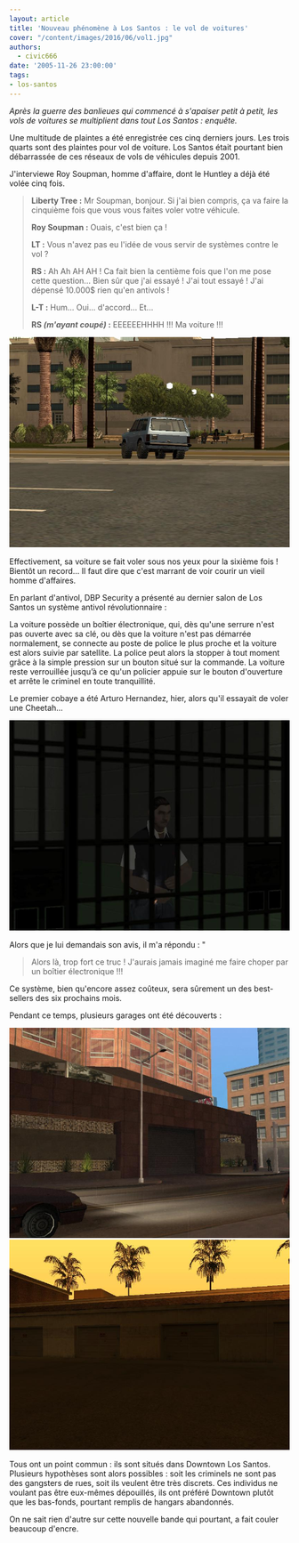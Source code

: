```yaml
---
layout: article
title: 'Nouveau phénomène à Los Santos : le vol de voitures'
cover: "/content/images/2016/06/vol1.jpg"
authors:
  - civic666
date: '2005-11-26 23:00:00'
tags:
- los-santos
---
```


_Après la guerre des banlieues qui commencé à s'apaiser petit à petit, les vols de voitures se multiplient dans tout Los Santos : enquête._

Une multitude de plaintes a été enregistrée ces cinq derniers jours. Les trois quarts sont des plaintes pour vol de voiture. Los Santos était pourtant bien débarrassée de ces réseaux de vols de véhicules depuis 2001.

J'interviewe Roy Soupman, homme d'affaire, dont le Huntley a déjà été volée cinq fois.

> **Liberty Tree :** Mr Soupman, bonjour. Si j'ai bien compris, ça va faire la cinquième fois que vous vous faites voler votre véhicule.
> 
> **Roy Soupman :** Ouais, c'est bien ça !
> 
> **LT :** Vous n'avez pas eu l'idée de vous servir de systèmes contre le vol ?
> 
> **RS :** Ah Ah AH AH ! Ca fait bien la centième fois que l'on me pose cette question... Bien sûr que j'ai essayé ! J'ai tout essayé ! J'ai dépensé 10.000$ rien qu'en antivols !
> 
> **L-T :** Hum... Oui... d'accord... Et...
> 
> **RS _(m'ayant coupé)_ :** EEEEEEHHHH !!! Ma voiture !!!

![](/content/images/2005/01/vol2.jpg)

Effectivement, sa voiture se fait voler sous nos yeux pour la sixième fois ! Bientôt un record... Il faut dire que c'est marrant de voir courir un vieil homme d'affaires.

En parlant d'antivol, DBP Security a présenté au dernier salon de Los Santos un système antivol révolutionnaire :

La voiture possède un boîtier électronique, qui, dès qu'une serrure n'est pas ouverte avec sa clé, ou dès que la voiture n'est pas démarrée normalement, se connecte au poste de police le plus proche et la voiture est alors suivie par satellite. La police peut alors la stopper à tout moment grâce à la simple pression sur un bouton situé sur la commande. La voiture reste verrouillée jusqu’à ce qu'un policier appuie sur le bouton d'ouverture et arrête le criminel en toute tranquillité.

Le premier cobaye a été Arturo Hernandez, hier, alors qu'il essayait de voler une Cheetah...

![](/content/images/2005/01/vol6.jpg)

Alors que je lui demandais son avis, il m'a répondu : "

> Alors là, trop fort ce truc ! J'aurais jamais imaginé me faire choper par un boîtier électronique !!!

Ce système, bien qu'encore assez coûteux, sera sûrement un des best-sellers des six prochains mois.

Pendant ce temps, plusieurs garages ont été découverts :

![](/content/images/2005/01/vol5.jpg)
![](/content/images/2005/01/vol7.jpg)

Tous ont un point commun : ils sont situés dans Downtown Los Santos. Plusieurs hypothèses sont alors possibles : soit les criminels ne sont pas des gangsters de rues, soit ils veulent être très discrets. Ces individus ne voulant pas être eux-mêmes dépouillés, ils ont préféré Downtown plutôt que les bas-fonds, pourtant remplis de hangars abandonnés.

On ne sait rien d'autre sur cette nouvelle bande qui pourtant, a fait couler beaucoup d'encre.